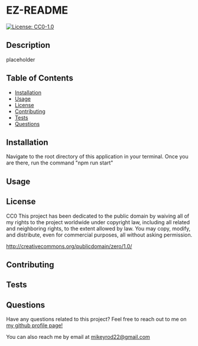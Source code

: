 # EZ-README

[![License: CC0-1.0](https://img.shields.io/badge/License-CC0%201.0-lightgrey.svg)](http://creativecommons.org/publicdomain/zero/1.0/)


## Description 
placeholder

## Table of Contents
* [Installation](#Installation)
* [Usage](#Usage) 
* [License](#License)
* [Contributing](#Contributing)
* [Tests](#Tests)
* [Questions](#Questions)

## Installation
Navigate to the root directory of this application in your terminal. Once you are there,  run the command "npm run start"

## Usage 


## License
CC0
This project has been dedicated to the public domain by waiving all of my rights to the project worldwide under copyright law, including all related and neighboring rights, to the extent allowed by law. You may copy, modify, and distribute, even for commercial purposes, all without asking permission.

http://creativecommons.org/publicdomain/zero/1.0/

## Contributing


## Tests


## Questions
Have any questions related to this project? Feel free to reach out to me on <a href="https://github.com/mikeyrod22">my github profile page!</a>

You can also reach me by email at mikeyrod22@gmail.com
